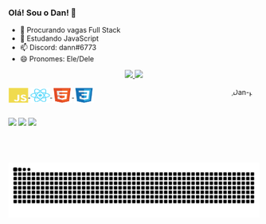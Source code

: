 ### Olá! Sou o Dan! 👋

- 🔭 Procurando vagas Full Stack
- 🌱 Estudando JavaScript
- 📫 Discord: dann#6773
- 😄 Pronomes: Ele/Dele

<div align="center">
  <a href="https://github.com/DaNnielRody">
  <img width="45.5%" src="https://github-readme-stats.vercel.app/api?username=dannielrody&show_icons=true&theme=tokyonight&include_all_commits=true&count_private=true"/>
  <img width="45%" src="https://github-readme-stats.vercel.app/api/top-langs/?username=dannielrody&layout=compact&langs_count=7&theme=tokyonight"/>
</div>

<div style="display: inline_block"><br>
  <img align="center" alt="Dan-Js" height="30" width="40" src="https://raw.githubusercontent.com/devicons/devicon/master/icons/javascript/javascript-plain.svg">
  <img align="center" alt="Dan-React" height="30" width="40" src="https://raw.githubusercontent.com/devicons/devicon/master/icons/react/react-original.svg">
  <img align="center" alt="Dan-HTML" height="30" width="40" src="https://raw.githubusercontent.com/devicons/devicon/master/icons/html5/html5-original.svg">
  <img align="center" alt="Dan-CSS" height="30" width="40" src="https://raw.githubusercontent.com/devicons/devicon/master/icons/css3/css3-original.svg">
  <img align="right" alt="Dan-pic" height="150" style="border-radius:50%;" src="https://cdn.picrew.me/shareImg/org/202211/626197_KjXEK0al.png">
</div>

##
 
<div> 
  
  <a href="https://www.instagram.com/dan_rody_/" target="_blank"><img src="https://img.shields.io/badge/-Instagram-%23E4405F?style=for-the-badge&logo=instagram&logoColor=white" target="_blank"></a>
  <a href = "mailto:danielrody@gmail.com"><img src="https://img.shields.io/badge/-Gmail-%23333?style=for-the-badge&logo=gmail&logoColor=white" target="_blank"></a>
  <a href="https://www.linkedin.com/in/daniel-rody-136151256/" target="_blank"><img src="https://img.shields.io/badge/-LinkedIn-%230077B5?style=for-the-badge&logo=linkedin&logoColor=white" target="_blank"></a> 
 
  ![Snake animation](https://github.com/dannielrody/dannielrody/blob/output/github-contribution-grid-snake.svg)
 
</div>
